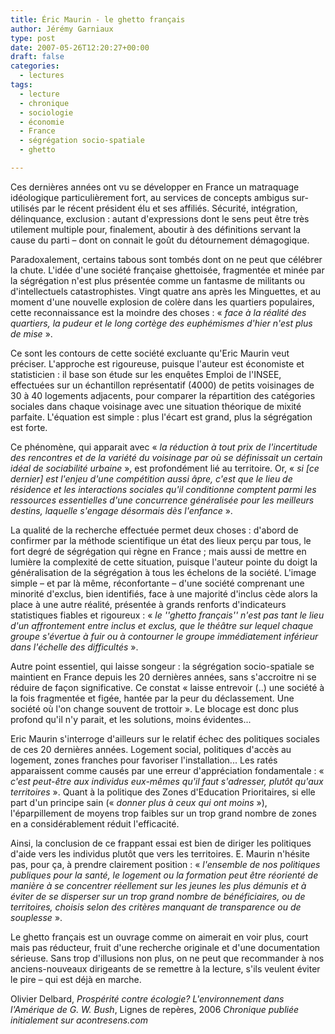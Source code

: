 ```yaml
---
title: Éric Maurin - le ghetto français
author: Jérémy Garniaux
type: post
date: 2007-05-26T12:20:27+00:00
draft: false
categories:
  - lectures
tags:
  - lecture
  - chronique
  - sociologie
  - économie
  - France
  - ségrégation socio-spatiale
  - ghetto

---
```

Ces dernières années ont vu se développer en France un matraquage idéologique particulièrement fort, au services de concepts ambigus sur-utilisés par le récent président élu et ses affiliés. Sécurité, intégration, délinquance, exclusion : autant d'expressions dont le sens peut être très utilement multiple pour, finalement, aboutir à des définitions servant la cause du parti – dont on connait le goût du détournement démagogique.

Paradoxalement, certains tabous sont tombés dont on ne peut que célébrer la chute. L'idée d'une société française ghettoisée, fragmentée et minée par la ségrégation n'est plus présentée comme un fantasme de militants ou d'intellectuels catastrophistes. Vingt quatre ans après les Minguettes, et au moment d'une nouvelle explosion de colère dans les quartiers populaires, cette reconnaissance est la moindre des choses : « *face à la réalité des quartiers, la pudeur et le long cortège des euphémismes d'hier n'est plus de mise* ».

Ce sont les contours de cette société excluante qu'Eric Maurin veut préciser. L'approche est rigoureuse, puisque l'auteur est économiste et statisticien : il base son étude sur les enquêtes Emploi de l'INSEE, effectuées sur un échantillon représentatif (4000) de petits voisinages de 30 à 40 logements adjacents, pour comparer la répartition des catégories sociales dans chaque voisinage avec une situation théorique de mixité parfaite. L'équation est simple : plus l'écart est grand, plus la ségrégation est forte.

Ce phénomène, qui apparait avec « *la réduction à tout prix de l'incertitude des rencontres et de la variété du voisinage par où se définissait un certain idéal de sociabilité urbaine* », est profondément lié au territoire. Or, « *si [ce dernier] est l'enjeu d'une compétition aussi âpre, c'est que le lieu de résidence et les interactions sociales qu'il conditionne comptent parmi les ressources essentielles d'une concurrence généralisée pour les meilleurs destins, laquelle s'engage désormais dès l'enfance* ».

La qualité de la recherche effectuée permet deux choses : d'abord de confirmer par la méthode scientifique un état des lieux perçu par tous, le fort degré de ségrégation qui règne en France ; mais aussi de mettre en lumière la complexité de cette situation, puisque l'auteur pointe du doigt la généralisation de la ségrégation à tous les échelons de la société. L'image simple – et par là même, réconfortante – d'une société comprenant une minorité d'exclus, bien identifiés, face à une majorité d'inclus cède alors la place à une autre réalité, présentée à grands renforts d'indicateurs statistiques fiables et rigoureux : « *le ''ghetto français'' n'est pas tant le lieu d'un affrontement entre inclus et exclus, que le théâtre sur lequel chaque groupe s'évertue à fuir ou à contourner le groupe immédiatement inférieur dans l'échelle des difficultés* ».

Autre point essentiel, qui laisse songeur : la ségrégation socio-spatiale se maintient en France depuis les 20 dernières années, sans s'accroitre ni se réduire de façon significative. Ce constat « laisse entrevoir (..) une société à la fois fragmentée et figée, hantée par la peur du déclassement. Une société où l'on change souvent de trottoir ». Le blocage est donc plus profond qu'il n'y parait, et les solutions, moins évidentes...

Eric Maurin s'interroge d'ailleurs sur le relatif échec des politiques sociales de ces 20 dernières années. Logement social, politiques d'accès au logement, zones franches pour favoriser l'installation... Les ratés apparaissent comme causés par une erreur d'appréciation fondamentale : « *c'est peut-être aux individus eux-mêmes qu'il faut s'adresser, plutôt qu'aux territoires* ». Quant à la politique des Zones d'Education Prioritaires, si elle part d'un principe sain (« *donner plus à ceux qui ont moins* »), l'éparpillement de moyens trop faibles sur un trop grand nombre de zones en a considérablement réduit l'efficacité.

Ainsi, la conclusion de ce frappant essai est bien de diriger les politiques d'aide vers les individus plutôt que vers les territoires. E. Maurin n'hésite pas, pour ça, à prendre clairement position : « *l'ensemble de nos politiques publiques pour la santé, le logement ou la formation peut être réorienté de manière à se concentrer réellement sur les jeunes les plus démunis et à éviter de se disperser sur un trop grand nombre de bénéficiaires, ou de territoires, choisis selon des critères manquant de transparence ou de souplesse* ».

Le ghetto français est un ouvrage comme on aimerait en voir plus, court mais pas réducteur, fruit d'une recherche originale et d'une documentation sérieuse. Sans trop d'illusions non plus, on ne peut que recommander à nos anciens-nouveaux dirigeants de se remettre à la lecture, s'ils veulent éviter le pire – qui est déjà en marche.

Olivier Delbard, _Prospérité contre écologie? L'environnement dans l'Amérique de G. W. Bush_, Lignes de repères, 2006
_Chronique publiée initialement sur acontresens.com_